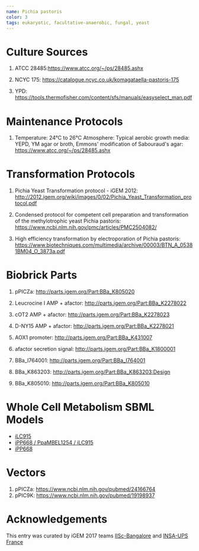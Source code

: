 ```yaml
---
name: Pichia pastoris
color: 3
tags: eukaryotic, facultative-anaerobic, fungal, yeast
---
```

# Culture Sources

1. ATCC 28485:https://www.atcc.org/~/ps/28485.ashx

2. NCYC 175: https://catalogue.ncyc.co.uk/komagataella-pastoris-175

3. YPD: https://tools.thermofisher.com/content/sfs/manuals/easyselect_man.pdf

# Maintenance Protocols
1. Temperature: 24°C to 26°C Atmosphere: Typical aerobic growth media: YEPD, YM agar or broth, Emmons' modification of Sabouraud's agar: https://www.atcc.org/~/ps/28485.ashx

# Transformation Protocols
1. Pichia Yeast Transformation protocol - iGEM 2012: http://2012.igem.org/wiki/images/0/02/Pichia_Yeast_Transformation_protocol.pdf

2. Condensed protocol for competent cell preparation and transformation of the methylotrophic yeast Pichia pastoris: https://www.ncbi.nlm.nih.gov/pmc/articles/PMC2504082/

3. High efficiency transformation by electroporation of Pichia pastoris: https://www.biotechniques.com/multimedia/archive/00003/BTN_A_05381BM04_O_3873a.pdf

# Biobrick Parts
1. pPICZa: http://parts.igem.org/Part:BBa_K805020

2. Leucrocine I AMP + afactor: http://parts.igem.org/Part:BBa_K2278022

3. cOT2 AMP + afactor: http://parts.igem.org/Part:BBa_K2278023

4. D-NY15 AMP + afactor: http://parts.igem.org/Part:BBa_K2278021

5. AOX1 promoter: http://parts.igem.org/Part:BBa_K431007

6. afactor secretion signal: http://parts.igem.org/Part:BBa_K1800001

7. BBa_I764001: http://parts.igem.org/Part:BBa_I764001

8. BBa_K863203: http://parts.igem.org/Part:BBa_K863203:Design

9. BBa_K805010: http://parts.igem.org/Part:BBa_K805010

# Whole Cell Metabolism SBML Models
* [iLC915](http://biomodels.caltech.edu/MODEL1507180065#Overview)
* [iPP668 / PpaMBEL1254 / iLC915](https://www.ebi.ac.uk/biomodels/MODEL1508040001)
* [iPP668](https://www.ebi.ac.uk/compneur-srv/biomodels-main/MODEL1507180023)


# Vectors
1. pPICZa: https://www.ncbi.nlm.nih.gov/pubmed/24166764
2. pPIC9K: https://www.ncbi.nlm.nih.gov/pubmed/19198937

# Acknowledgements
This entry was curated by iGEM 2017 teams [IISc-Bangalore](http://2017.igem.org/Team:IISc-Bangalore) and [INSA-UPS France](http://2017.igem.org/Team:INSA-UPS_France)
